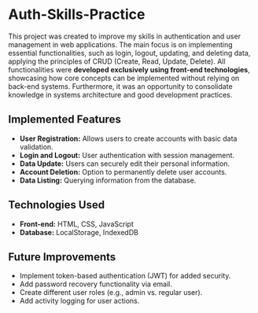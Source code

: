 # Auth-Skills-Practice
This project was created to improve my skills in authentication and user management in web applications. The main focus is on implementing essential functionalities, such as login, logout, updating, and deleting data, applying the principles of CRUD (Create, Read, Update, Delete). All functionalities were **developed exclusively using front-end technologies**, showcasing how core concepts can be implemented without relying on back-end systems. Furthermore, it was an opportunity to consolidate knowledge in systems architecture and good development practices.


## Implemented Features
- **User Registration:** Allows users to create accounts with basic data validation.
- **Login and Logout:** User authentication with session management.
- **Data Update:** Users can securely edit their personal information.
- **Account Deletion:** Option to permanently delete user accounts.
- **Data Listing:** Querying information from the database.


## Technologies Used
- **Front-end:** HTML, CSS, JavaScript
- **Database:** LocalStorage, IndexedDB


## Future Improvements
- Implement token-based authentication (JWT) for added security.
- Add password recovery functionality via email.
- Create different user roles (e.g., admin vs. regular user).
- Add activity logging for user actions.
